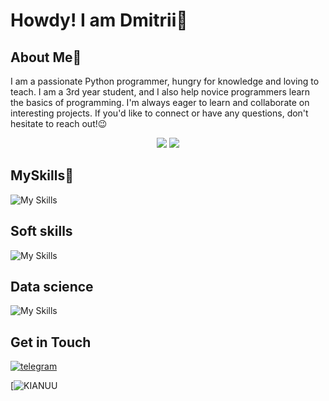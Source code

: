 
# Howdy! I am Dmitrii🤘

## About Me🔭

I am a passionate Python programmer, hungry for knowledge and loving to teach. I am a 3rd year student, and I also help novice programmers learn the basics of programming.
I'm always eager to learn and collaborate on interesting projects. If you'd like to connect or have any questions, don't hesitate to reach out!😉

<div style="text-align: center;">
  <img src="https://leetcard.jacoblin.cool/Lee_Dmitrii?theme=dark&font=JetBrains%20Mono"/>
  <img src="https://streak-stats.demolab.com?user=Hard-Pacific&theme=dark&border_radius=4&date_format=j%20M%5B%20Y%5D&card_height=200&card_width=500&type=png"/>
</div>

## MySkills🥞
![My Skills](https://go-skill-icons.vercel.app/api/icons?i=py,github,mongodb,visualstudio,vscode,yaml,markdown)
## Soft skills
![My Skills](https://go-skill-icons.vercel.app/api/icons?i=canva,notion,obsidian,onenote)

## Data science
![My Skills](https://go-skill-icons.vercel.app/api/icons?i=py,matplotlib,seaborn,numpy,mongodb,sklearn)

## Get in Touch
[![telegram](https://img.shields.io/badge/telegram-%2326A5E4.svg?&style=for-the-badge&logo=telegram&logoColor=white)](https://t.me/HardPacific)

[![KIANUU](https://goo.su/P8IJrv)
